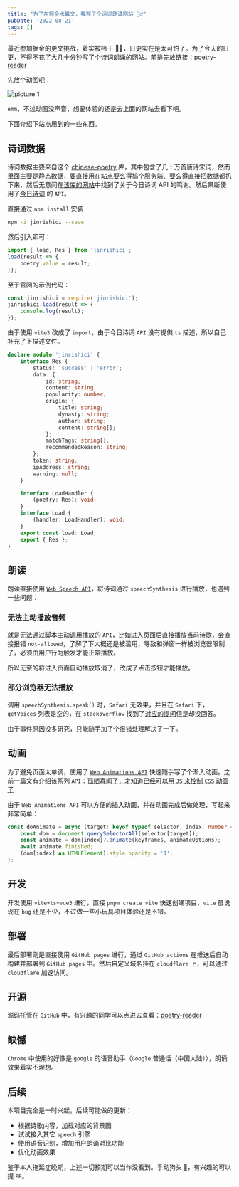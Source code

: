 ```yaml
---
title: "为了在掘金水篇文，我写了个诗词朗诵网站 🤦‍♂️"
pubDate: '2022-08-21'
tags: []
---
```


最近参加掘金的更文挑战，着实被榨干 🤦‍♂️，日更实在是太可怕了。为了今天的日更，不得不花了大几十分钟写了个诗词朗诵的网站。前排先放链接：[poetry-reader](https://poetry-reader.heyfe.org/)

先放个动图吧：

![picture 1](https://stg.heyfe.org/images/blog-poetry-reader-intro-45.gif)

`emm`，不过动图没声音，想要体验的还是去上面的网站去看下吧。

下面介绍下站点用到的一些东西。

## 诗词数据

诗词数据主要来自这个 [chinese-poetry](https://github.com/chinese-poetry/chinese-poetry) 库，其中包含了几十万首唐诗宋词，然而里面主要是静态数据，要直接用在站点要么得搞个服务端、要么得直接把数据都扒下来，然后无意间在[该库的网站](https://shici.store/huajianji/)中找到了关于今日诗词 API 的鸣谢。然后果断使用了[今日诗词](https://www.jinrishici.com/doc/) 的 `API`。

直接通过 `npm install` 安装

```sh
npm -i jinrishici --save
```

然后引入即可：

```ts
import { load, Res } from 'jinrishici';
load(result => {
    poetry.value = result;
});
```

至于官网的示例代码：

```js
const jinrishici = require('jinrishici');
jinrishici.load(result => {
    console.log(result);
});
```

由于使用 `vite3` 改成了 `import`，由于今日诗词 `API` 没有提供 `ts` 描述，所以自己补充了下描述文件。

```ts
declare module 'jinrishici' {
    interface Res {
        status: 'success' | 'error';
        data: {
            id: string;
            content: string;
            popularity: number;
            origin: {
                title: string;
                dynasty: string;
                author: string;
                content: string[];
            };
            matchTags: string[];
            recommendedReason: string;
        };
        token: string;
        ipAddress: string;
        warning: null;
    }

    interface LoadHandler {
        (poetry: Res): void;
    }
    interface Load {
        (handler: LoadHandler): void;
    }
    export const load: Load;
    export { Res };
}
```

## 朗读

朗读直接使用 [`Web Speech API`](https://developer.mozilla.org/en-US/docs/Web/API/Web_Speech_API)，将诗词通过 `speechSynthesis` 进行播放，也遇到一些问题：

### 无法主动播放音频

就是无法通过脚本主动调用播放的 `API`，比如进入页面后直接播放当前诗歌，会直接报错 `not-allowed`，了解了下大概还是被滥用，导致和弹窗一样被浏览器限制了，必须由用户行为触发才能正常播放。

所以无奈的将进入页面自动播放取消了，改成了点击按钮才能播放。

### 部分浏览器无法播放

调用 `speechSynthesis.speak()` 时，`Safari` 无效果，并且在 `Safari` 下，`getVoices` 列表是空的，在 `stackoverflow` 找到了[对应的提问](https://stackoverflow.com/questions/72027048/speechsynthesis-getvoices-returns-an-empty-array-on-safari)但是却没回答。

由于事件原因没多研究，只能随手加了个报错处理解决了一下。

## 动画

为了避免页面太单调，使用了 [`Web Animations API`](https://developer.mozilla.org/en-US/docs/Web/API/Web_Animations_API) 快速随手写了个渐入动画。之前一篇文有介绍该系列 `API`：[孤陋寡闻了，才知道已经可以用 `JS` 来控制 `CSS` 动画了](https://developer.mozilla.org/en-US/docs/Web/API/Web_Animations_API)

由于 `Web Animations API` 可以方便的插入动画，并在动画完成后做处理，写起来非常简单：

```ts
const doAnimate = async (target: keyof typeof selector, index: number = 0) => {
    const dom = document.querySelectorAll(selector[target]);
    const animate = dom[index]?.animate(keyframes, animateOptions);
    await animate.finished;
    (dom[index] as HTMLElement).style.opacity = '1';
};
```

## 开发

开发使用 `vite+ts+vue3` 进行，直接 `pnpm create vite` 快速创建项目，`vite` 虽说现在 `bug` 还是不少，不过做一些小玩具项目体验还是不错。

## 部署

最后部署则是直接使用 `GitHub pages` 进行，通过 `GitHub actions` 在推送后自动构建并部署到 `GitHub pages` 中。然后自定义域名挂在 `cloudflare` 上，可以通过 `cloudflare` 加速访问。

## 开源

源码托管在 `GitHub` 中，有兴趣的同学可以点进去查看：[poetry-reader](https://github.com/ZxBing0066/poetry-reader)

## 缺憾

`Chrome` 中使用的好像是 `google` 的语音助手（`Google` 普通话（中国大陆）），朗诵效果着实不理想。

## 后续

本项目完全是一时兴起，后续可能做的更新：

-   根据诗歌内容，加载对应的背景图
-   试试接入其它 `speech` 引擎
-   使用语音识别，增加用户朗诵对比功能
-   优化动画效果

鉴于本人拖延症晚期，上述一切预期可以当作没看到。手动狗头 🐶，有兴趣的可以提 `PR`。